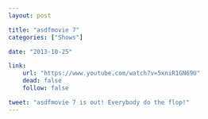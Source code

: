 ```yaml
---
layout: post

title: "asdfmovie 7"
categories: ["Shows"]

date: "2013-10-25"

link:
    url: "https://www.youtube.com/watch?v=5xniR1GN69U"
    dead: false
    follow: false

tweet: "asdfmovie 7 is out! Everybody do the flop!"
---
```


